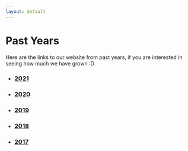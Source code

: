 ```yaml
---
layout: default
---
```


# Past Years

Here are the links to our website from past years, if you are interested in seeing how much we have grown :D

- ### <a href="https://buildingblocs.github.io/2021" target="_blank" rel="noopener noreferrer">2021</a>

- ### <a href="https://buildingblocs.github.io/2020" target="_blank" rel="noopener noreferrer">2020</a>

- ### <a href="https://buildingblocs.github.io/2019" target="_blank" rel="noopener noreferrer">2019</a>

- ### <a href="https://buildingblocs.github.io/2018" target="_blank" rel="noopener noreferrer">2018</a>

- ### <a href="https://buildingblocs.github.io/2017" target="_blank" rel="noopener noreferrer">2017</a>